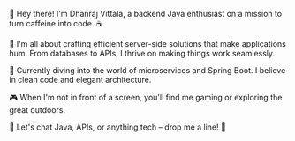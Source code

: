👋 Hey there! I'm Dhanraj Vittala, a backend Java enthusiast on a mission to turn caffeine into code. ☕️

🚀 I'm all about crafting efficient server-side solutions that make applications hum. From databases to APIs, I thrive on making things work seamlessly.

🌱 Currently diving into the world of microservices and Spring Boot. I believe in clean code and elegant architecture.

🎮 When I'm not in front of a screen, you'll find me gaming or exploring the great outdoors.

💬 Let's chat Java, APIs, or anything tech – drop me a line! 📩
